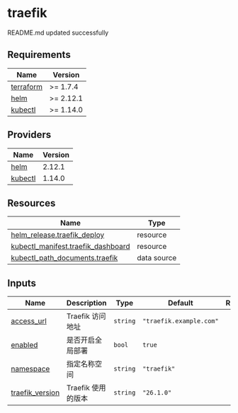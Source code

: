 # traefik

<!-- BEGINNING OF PRE-COMMIT-TERRAFORM DOCS HOOK -->
README.md updated successfully
<!-- END OF PRE-COMMIT-TERRAFORM DOCS HOOK -->

<!-- BEGIN_TF_DOCS -->


## Requirements

| Name | Version |
|------|---------|
| <a name="requirement_terraform"></a> [terraform](#requirement\_terraform) | >= 1.7.4 |
| <a name="requirement_helm"></a> [helm](#requirement\_helm) | >= 2.12.1 |
| <a name="requirement_kubectl"></a> [kubectl](#requirement\_kubectl) | >= 1.14.0 |
## Providers

| Name | Version |
|------|---------|
| <a name="provider_helm"></a> [helm](#provider\_helm) | 2.12.1 |
| <a name="provider_kubectl"></a> [kubectl](#provider\_kubectl) | 1.14.0 |

## Resources

| Name | Type |
|------|------|
| [helm_release.traefik_deploy](https://registry.terraform.io/providers/hashicorp/helm/latest/docs/resources/release) | resource |
| [kubectl_manifest.traefik_dashboard](https://registry.terraform.io/providers/gavinbunney/kubectl/latest/docs/resources/manifest) | resource |
| [kubectl_path_documents.traefik](https://registry.terraform.io/providers/gavinbunney/kubectl/latest/docs/data-sources/path_documents) | data source |
## Inputs

| Name | Description | Type | Default | Required |
|------|-------------|------|---------|:--------:|
| <a name="input_access_url"></a> [access\_url](#input\_access\_url) | Traefik 访问地址 | `string` | `"traefik.example.com"` | no |
| <a name="input_enabled"></a> [enabled](#input\_enabled) | 是否开启全局部署 | `bool` | `true` | no |
| <a name="input_namespace"></a> [namespace](#input\_namespace) | 指定名称空间 | `string` | `"traefik"` | no |
| <a name="input_traefik_version"></a> [traefik\_version](#input\_traefik\_version) | Traefik 使用的版本 | `string` | `"26.1.0"` | no |
<!-- END_TF_DOCS -->
